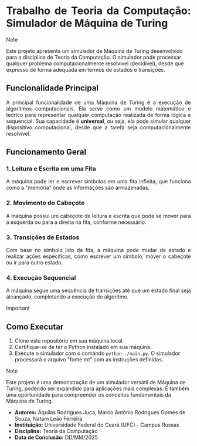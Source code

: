 <div align="justify">

# Trabalho de Teoria da Computação: Simulador de Máquina de Turing

</div>

> [!NOTE]
> Este projeto apresenta um simulador de Máquina de Turing desenvolvido para a disciplina de Teoria da Computação. O simulador pode processar qualquer problema computacionalmente resolvível (decidível), desde que expresso de forma adequada em termos de estados e transições.

<div align="justify">

## Funcionalidade Principal
A principal funcionalidade de uma Máquina de Turing é a execução de algoritmos computacionais. Ela serve como um modelo matemático e teórico para representar qualquer computação realizada de forma lógica e sequencial. Sua capacidade é **universal**, ou seja, ela pode simular qualquer dispositivo computacional, desde que a tarefa seja computacionalmente resolvível.

## Funcionamento Geral
### 1. Leitura e Escrita em uma Fita
A máquina pode ler e escrever símbolos em uma fita infinita, que funciona como a "memória" onde as informações são armazenadas.

### 2. Movimento do Cabeçote
A máquina possui um cabeçote de leitura e escrita que pode se mover para a esquerda ou para a direita na fita, conforme necessário.

### 3. Transições de Estados
Com base no símbolo lido da fita, a máquina pode mudar de estado e realizar ações específicas, como escrever um símbolo, mover o cabeçote ou ir para outro estado.

### 4. Execução Sequencial
A máquina segue uma sequência de transições até que um estado final seja alcançado, completando a execução do algoritmo.

</div>

> [!IMPORTANT]
> ## Como Executar
> 1. Clone este repositório em sua máquina local.
> 2. Certifique-se de ter o Python instalado em sua máquina.
> 3. Execute o simulador com o comando `python ./main.py`. O simulador processará o arquivo "fonte.mt" com as instruções definidas.

> [!NOTE]
> Este projeto é uma demonstração de um simulador versátil de Máquina de Turing, podendo ser expandido para aplicações mais complexas. É também uma oportunidade para compreender os conceitos fundamentais da Máquina de Turing.

* **Autores:** Áquilas Rodrigues Juca, Marco Antônio Rodrigues Gomes de Souza, Natam Leão Ferreira  
* **Instituição:** Universidade Federal do Ceará (UFC) - Campus Russas  
* **Disciplina:** Teoria da Computação  
* **Data de Conclusão:** DD/MM/2025

